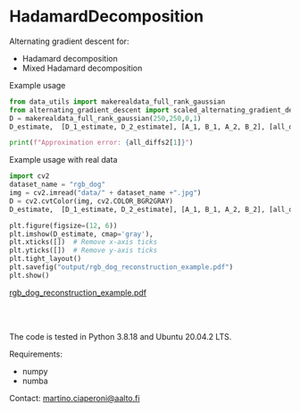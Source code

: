 # HadamardDecomposition


Alternating gradient descent for: 
 - Hadamard decomposition
 - Mixed Hadamard decomposition 
 
 
Example usage

```python
from data_utils import makerealdata_full_rank_gaussian
from alternating_gradient_descent import scaled_alternating_gradient_descent_hadDec
D = makerealdata_full_rank_gaussian(250,250,0,1) 
D_estimate,  [D_1_estimate, D_2_estimate], [A_1, B_1, A_2, B_2], [all_diffs1, all_diffs2] , terminated =  scaled_alternating_gradient_descent_hadDec(D, 6, 0.01, 100000)

print(f"Approximation error: {all_diffs2[1]}")
```
Example usage with real data 
```python
import cv2 
dataset_name = "rgb_dog"
img = cv2.imread("data/" + dataset_name +".jpg") 
D = cv2.cvtColor(img, cv2.COLOR_BGR2GRAY)
D_estimate,  [D_1_estimate, D_2_estimate], [A_1, B_1, A_2, B_2], [all_diffs1, all_diffs2] , terminated =  scaled_alternating_gradient_descent_hadDec(D, 20, 0.01, 100000)

plt.figure(figsize=(12, 6)) 
plt.imshow(D_estimate, cmap='gray'), 
plt.xticks([])  # Remove x-axis ticks
plt.yticks([])  # Remove y-axis ticks
plt.tight_layout() 
plt.savefig("output/rgb_dog_reconstruction_example.pdf") 
plt.show()
```

[rgb_dog_reconstruction_example.pdf](output/rgb_dog_reconstruction_example.pdf)

<br><br>

The code is tested in Python 3.8.18 and Ubuntu 20.04.2 LTS. 


Requirements: 
  - numpy 
  - numba 
  
 
 Contact: martino.ciaperoni@aalto.fi
  
